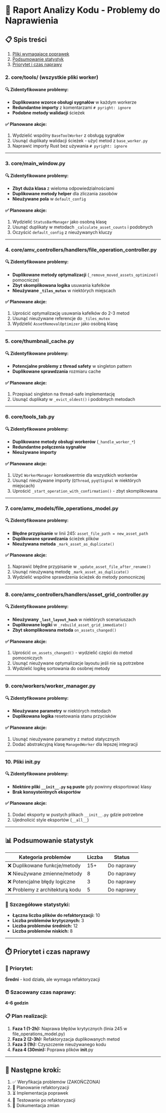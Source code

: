 # 🔧 Raport Analizy Kodu - Problemy do Naprawienia

## 📋 Spis treści

1. [Pliki wymagające poprawek](#-pliki-wymagające-poprawek)
2. [Podsumowanie statystyk](#-podsumowanie-statystyk)
3. [Priorytet i czas naprawy](#-priorytet-i-czas-naprawy)



### 2. **core/tools/** (wszystkie pliki worker)

#### 🔍 **Zidentyfikowane problemy:**

- **Duplikowane wzorce obsługi sygnałów** w każdym workerze
- **Redundantne importy** z komentarzami `# pyright: ignore`
- **Podobne metody walidacji** ścieżek

#### ✅ **Planowane akcje:**

1. Wydzielić wspólny `BaseToolWorker` z obsługą sygnałów
2. Usunąć duplikaty walidacji ścieżek - użyć metod z `base_worker.py`
3. Naprawić importy Rust bez używania `# pyright: ignore`

---

### 3. **core/main_window.py**

#### 🔍 **Zidentyfikowane problemy:**

- **Zbyt duża klasa** z wieloma odpowiedzialnościami
- **Duplikowane metody helper** dla zliczania zasobów
- **Nieużywane pola** w `default_config`

#### ✅ **Planowane akcje:**

1. Wydzielić `StatusBarManager` jako osobną klasę
2. Usunąć duplikaty w metodach `_calculate_asset_counts` i podobnych
3. Oczyścić `default_config` z nieużywanych kluczy

---

### 4. **core/amv_controllers/handlers/file_operation_controller.py**

#### 🔍 **Zidentyfikowane problemy:**

- **Duplikowane metody optymalizacji** (`_remove_moved_assets_optimized` i pomocnicze)
- **Zbyt skomplikowana logika** usuwania kafelków
- **Nieużywane `_tiles_mutex`** w niektórych miejscach

#### ✅ **Planowane akcje:**

1. Uprościć optymalizację usuwania kafelków do 2-3 metod
2. Usunąć nieużywane referencje do `_tiles_mutex`
3. Wydzielić `AssetRemovalOptimizer` jako osobną klasę

---

### 5. **core/thumbnail_cache.py**

#### 🔍 **Zidentyfikowane problemy:**

- **Potencjalne problemy z thread safety** w singleton pattern
- **Duplikowane sprawdzania** rozmiaru cache

#### ✅ **Planowane akcje:**

1. Przepisać singleton na thread-safe implementację
2. Usunąć duplikaty w `_evict_oldest()` i podobnych metodach

---

### 6. **core/tools_tab.py**

#### 🔍 **Zidentyfikowane problemy:**

- **Duplikowane metody obsługi workerów** (`_handle_worker_*`)
- **Redundantne połączenia sygnałów**
- **Nieużywane importy**

#### ✅ **Planowane akcje:**

1. Użyć `WorkerManager` konsekwentnie dla wszystkich workerów
2. Usunąć nieużywane importy (`QThread`, `pyqtSignal` w niektórych miejscach)
3. Uprościć `_start_operation_with_confirmation()` - zbyt skomplikowana

---

### 7. **core/amv_models/file_operations_model.py**

#### 🔍 **Zidentyfikowane problemy:**

- **Błędne przypisanie** w linii 245: `asset_file_path = new_asset_path`
- **Duplikowane sprawdzania** ścieżek plików
- **Nieużywana metoda** `_mark_asset_as_duplicate()`

#### ✅ **Planowane akcje:**

1. Naprawić błędne przypisanie w `_update_asset_file_after_rename()`
2. Usunąć nieużywaną metodę `_mark_asset_as_duplicate()`
3. Wydzielić wspólne sprawdzenia ścieżek do metody pomocniczej

---

### 8. **core/amv_controllers/handlers/asset_grid_controller.py**

#### 🔍 **Zidentyfikowane problemy:**

- **Nieużywany `_last_layout_hash`** w niektórych scenariuszach
- **Duplikowane logiki** w `_rebuild_asset_grid_immediate()`
- **Zbyt skomplikowana metoda** `on_assets_changed()`

#### ✅ **Planowane akcje:**

1. Uprościć `on_assets_changed()` - wydzielić części do metod pomocniczych
2. Usunąć nieużywane optymalizacje layoutu jeśli nie są potrzebne
3. Wydzielić logikę sortowania do osobnej metody

---

### 9. **core/workers/worker_manager.py**

#### 🔍 **Zidentyfikowane problemy:**

- **Nieużywane parametry** w niektórych metodach
- **Duplikowana logika** resetowania stanu przycisków

#### ✅ **Planowane akcje:**

1. Usunąć nieużywane parametry z metod statycznych
2. Dodać abstrakcyjną klasę `ManagedWorker` dla lepszej integracji

---

### 10. **Pliki **init**.py**

#### 🔍 **Zidentyfikowane problemy:**

- **Niektóre pliki `__init__.py` są puste** gdy powinny eksportować klasy
- **Brak konsystentnych eksportów**

#### ✅ **Planowane akcje:**

1. Dodać eksporty w pustych plikach `__init__.py` gdzie potrzebne
2. Ujednolicić style eksportów (`__all__`)

---

## 📊 Podsumowanie statystyk

| Kategoria problemów             | Liczba | Status     |
| ------------------------------- | ------ | ---------- |
| ❌ Duplikowane funkcje/metody   | 15+    | Do naprawy |
| ❌ Nieużywane zmienne/metody    | 8      | Do naprawy |
| ❌ Potencjalne błędy logiczne   | 3      | Do naprawy |
| ❌ Problemy z architekturą kodu | 5      | Do naprawy |

### 🔢 **Szczegółowe statystyki:**

- **Łączna liczba plików do refaktoryzacji:** 10
- **Liczba problemów krytycznych:** 3
- **Liczba problemów średnich:** 12
- **Liczba problemów niskich:** 8

---

## ⏱️ Priorytet i czas naprawy

### 🎯 **Priorytet:**

**Średni** - kod działa, ale wymaga refaktoryzacji

### ⏰ **Szacowany czas naprawy:**

**4-6 godzin**

### 📋 **Plan realizacji:**

1. **Faza 1 (1-2h):** Naprawa błędów krytycznych (linia 245 w file_operations_model.py)
2. **Faza 2 (2-3h):** Refaktoryzacja duplikowanych metod
3. **Faza 3 (1h):** Czyszczenie nieużywanego kodu
4. **Faza 4 (30min):** Poprawa plików **init**.py

---

## 🚀 **Następne kroki:**

1. ✅ Weryfikacja problemów (ZAKOŃCZONA)
2. 🔄 Planowanie refaktoryzacji
3. ⏳ Implementacja poprawek
4. 🧪 Testowanie po refaktoryzacji
5. 📝 Dokumentacja zmian
